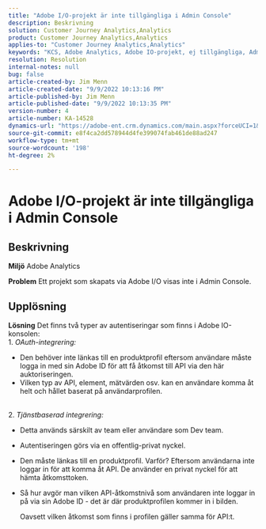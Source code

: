 ```yaml
---
title: "Adobe I/O-projekt är inte tillgängliga i Admin Console"
description: Beskrivning
solution: Customer Journey Analytics,Analytics
product: Customer Journey Analytics,Analytics
applies-to: "Customer Journey Analytics,Analytics"
keywords: "KCS, Adobe Analytics, Adobe IO-projekt, ej tillgängliga, Admin Console, OAuth-integrering, tjänstbaserad integrering"
resolution: Resolution
internal-notes: null
bug: false
article-created-by: Jim Menn
article-created-date: "9/9/2022 10:13:16 PM"
article-published-by: Jim Menn
article-published-date: "9/9/2022 10:13:35 PM"
version-number: 4
article-number: KA-14528
dynamics-url: "https://adobe-ent.crm.dynamics.com/main.aspx?forceUCI=1&pagetype=entityrecord&etn=knowledgearticle&id=79289e96-8c30-ed11-9db1-0022480866ad"
source-git-commit: e8f4ca2dd578944d4fe399074fab461de88ad247
workflow-type: tm+mt
source-wordcount: '198'
ht-degree: 2%

---
```


# Adobe I/O-projekt är inte tillgängliga i Admin Console

## Beskrivning


<b>Miljö</b>
Adobe Analytics

<b>Problem</b>
Ett projekt som skapats via Adobe I/O visas inte i Admin Console.


## Upplösning


<b>Lösning</b>
Det finns två typer av autentiseringar som finns i Adobe IO-konsolen:
<br>1. *OAuth-integrering:*
- Den behöver inte länkas till en produktprofil eftersom användare måste logga in med sin Adobe ID för att få åtkomst till API via den här auktoriseringen.
- Vilken typ av API, element, mätvärden osv. kan en användare komma åt helt och hållet baserat på användarprofilen.

<br>2. *Tjänstbaserad integrering:*
- Detta används särskilt av team eller användare som Dev team.


- Autentiseringen görs via en offentlig-privat nyckel.


- Den måste länkas till en produktprofil. Varför? Eftersom användarna inte loggar in för att komma åt API. De använder en privat nyckel för att hämta åtkomsttoken.
- Så hur avgör man vilken API-åtkomstnivå som användaren inte loggar in på via sin Adobe ID - det är där produktprofilen kommer in i bilden.

   Oavsett vilken åtkomst som finns i profilen gäller samma för API:t.



